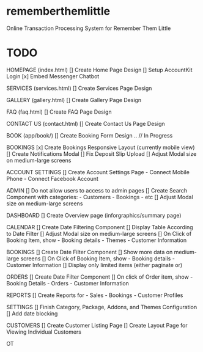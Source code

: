 # rememberthemlittle
Online Transaction Processing System for Remember Them Little

# TODO

HOMEPAGE (index.html)
    [] Create Home Page Design
    [] Setup AccountKit Login
    [x] Embed Messenger Chatbot

SERVICES (services.html)
    [] Create Services Page Design

GALLERY (gallery.html)
    [] Create Gallery Page Design

FAQ (faq.html)
    [] Create FAQ Page Design

CONTACT US (contact.html)
    [] Create Contact Us Page Design

BOOK (app/book/)
    [] Create Booking Form Design .. // In Progress

BOOKINGS
    [x] Create Bookings Responsive Layout (currently mobile view)
    [] Create Notifications Modal
    [] Fix Deposit Slip Upload
    [] Adjust Modal size on medium-large screens

ACCOUNT SETTINGS
    [] Create Account Settings Page
    - Connect Mobile Phone
    - Connect Facebook Account

ADMIN
    [] Do not allow users to access to admin pages
    [] Create Search Component with categories:
        - Customers
        - Bookings
        - etc
    [] Adjust Modal size on medium-large screens

DASHBOARD
    [] Create Overview page (inforgraphics/summary page)

CALENDAR
    [] Create Date Filtering Component
    [] Display Table According to Date Filter
    [] Adjust Modal size on medium-large screens
    [] On Click of Booking Item, show
        - Booking details
        - Themes
        - Customer Information

BOOKINGS
    [] Create Date Filter Component
    [] Show more data on medium-large screens
    [] On Click of Booking Item, show
        - Booking details
        - Customer Information
    [] Display only limited items (either paginate or)
    
ORDERS
    [] Create Date Filter Component
    [] On click of Order item, show
        - Booking Details
        - Orders
        - Customer Information

REPORTS
    [] Create Reports for
        - Sales
        - Bookings
        - Customer Profiles

SETTINGS
    [] Finish Category, Package, Addons, and Themes Configuration
    [] Add date blocking

CUSTOMERS
    [] Create Customer Listing Page
    [] Create Layout Page for Viewing Individual Customers

OT